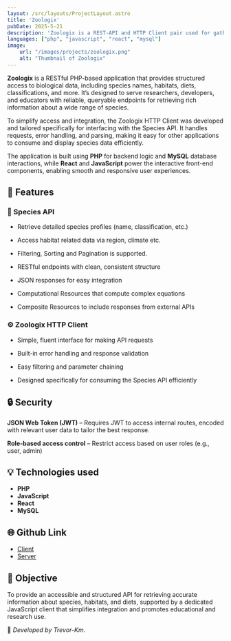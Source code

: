 ```yaml
---
layout: /src/layouts/ProjectLayout.astro
title: 'Zoologix'
pubDate: 2025-5-21
description: 'Zoologix is a REST-API and HTTP Client pair used for gathering information about species'
languages: ["php", "javascript", "react", "mysql"]
image:
    url: "/images/projects/zoologix.png"
    alt: "Thumbnail of Zoologix"
---
```


**Zoologix** is a RESTful PHP-based application that provides structured access to biological data, including species names, habitats, diets, classifications, and more. It’s designed to serve researchers, developers, and educators with reliable, queryable endpoints for retrieving rich information about a wide range of species.

To simplify access and integration, the Zoologix HTTP Client was developed and tailored specifically for interfacing with the Species API. It handles requests, error handling, and parsing, making it easy for other applications to consume and display species data efficiently.

The application is built using **PHP** for backend logic and **MySQL** database interactions, while **React** and **JavaScript** power the interactive front-end components, enabling smooth and responsive user experiences.

## 🧩 Features

### 🧬 Species API

- Retrieve detailed species profiles (name, classification, etc.)

- Access habitat related data via region, climate etc.

- Filtering, Sorting and Pagination is supported.

- RESTful endpoints with clean, consistent structure

- JSON responses for easy integration
  
- Computational Resources that compute complex equations
  
- Composite Resources to include responses from external APIs

### ⚙️ Zoologix HTTP Client

- Simple, fluent interface for making API requests

- Built-in error handling and response validation

- Easy filtering and parameter chaining

- Designed specifically for consuming the Species API efficiently

## 🔒 Security

**JSON Web Token (JWT)** – Requires JWT to access internal routes, encoded with relevant user data to tailor the best response.

**Role-based access control** – Restrict access based on user roles (e.g., user, admin)

## 💡 Technologies used

- **PHP**
- **JavaScript**
- **React**
- **MySQL**

## 🌐 Github Link

- [Client](https://github.com/Trevor-Km/ws-http-client.git)
- [Server](https://github.com/Trevor-Km/species-api)


## 🎯 Objective

To provide an accessible and structured API for retrieving accurate information about species, habitats, and diets, supported by a dedicated JavaScript client that simplifies integration and promotes educational and research use.

🚀 *Developed by Trevor-Km.*
